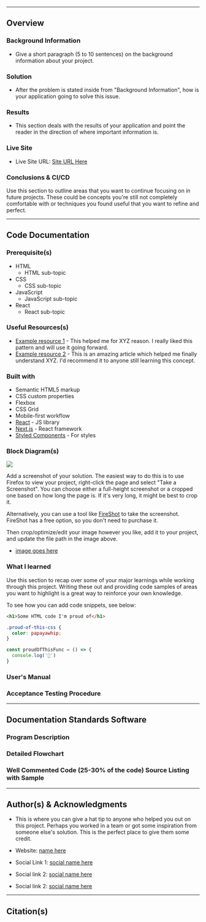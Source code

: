 
---


## Overview

### Background Information

- Give a short paragraph (5 to 10 sentences) on the background information about your project.

### Solution

- After the problem is stated inside from "Background Information", how is your application going to solve this issue. 

### Results

- This section deals with the results of your application and point the reader in the direction of where important information is.

### Live Site

- Live Site URL: [Site URL Here]()

### Conclusions & CI/CD

Use this section to outline areas that you want to continue focusing on in future projects. These could be concepts you're still not completely comfortable with or techniques you found useful that you want to refine and perfect.

---

## Code Documentation

### Prerequisite(s)

- HTML
    - HTML sub-topic
- CSS
    - CSS sub-topic
- JavaScript
    - JavaScript sub-topic
- React
    - React sub-topic

### Useful Resources(s)

- [Example resource 1](https://www.example.com) - This helped me for XYZ reason. I really liked this pattern and will use it going forward.
- [Example resource 2](https://www.example.com) - This is an amazing article which helped me finally understand XYZ. I'd recommend it to anyone still learning this concept.


### Built with

- Semantic HTML5 markup
- CSS custom properties
- Flexbox
- CSS Grid
- Mobile-first workflow
- [React](https://reactjs.org/) - JS library
- [Next.js](https://nextjs.org/) - React framework
- [Styled Components](https://styled-components.com/) - For styles

### Block Diagram(s)

![](./screenshot.jpg)

Add a screenshot of your solution. The easiest way to do this is to use Firefox to view your project, right-click the page and select "Take a Screenshot". You can choose either a full-height screenshot or a cropped one based on how long the page is. If it's very long, it might be best to crop it.

Alternatively, you can use a tool like [FireShot](https://getfireshot.com/) to take the screenshot. FireShot has a free option, so you don't need to purchase it. 

Then crop/optimize/edit your image however you like, add it to your project, and update the file path in the image above.


- [image goes here]()

### What I learned

Use this section to recap over some of your major learnings while working through this project. Writing these out and providing code samples of areas you want to highlight is a great way to reinforce your own knowledge.

To see how you can add code snippets, see below:

```html
<h1>Some HTML code I'm proud of</h1>
```

```css
.proud-of-this-css {
  color: papayawhip;
}
```

```js
const proudOfThisFunc = () => {
  console.log('🎉')
}
```

### User's Manual



### Acceptance Testing Procedure

---

## Documentation Standards Software

### Program Description

### Detailed Flowchart

### Well Commented Code (25-30% of the code) Source Listing with Sample

---

## Author(s) & Acknowledgments

- This is where you can give a hat tip to anyone who helped you out on this project. Perhaps you worked in a team or got some inspiration from someone else's solution. This is the perfect place to give them some credit.


- Website: [name here]()
- Social Link 1: [social name here]()
- Social link 2: [social name here]()
- Social link 2: [social name here]()
---

## Citation(s)



